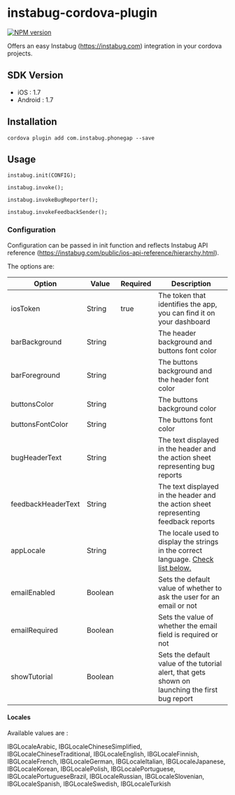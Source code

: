 # instabug-cordova-plugin
[![NPM version][npm-image]][npm-url]

[npm-url]: https://badge.fury.io/js/com.instabug.phonegap.svg
[npm-image]: https://badge.fury.io/js/com.instabug.phonegap.svg

Offers an easy Instabug (https://instabug.com) integration in your cordova projects.

## SDK Version

- iOS : 1.7
- Android : 1.7

## Installation

```
cordova plugin add com.instabug.phonegap --save
```

## Usage

```
instabug.init(CONFIG);

instabug.invoke();

instabug.invokeBugReporter();

instabug.invokeFeedbackSender();
```

### Configuration

Configuration can be passed in init function and reflects Instabug API reference (https://instabug.com/public/ios-api-reference/hierarchy.html).

The options are:

|      Option       |    Value   |   Required   |     Description   |
|-------------------|------------|--------------|-------------------|
| iosToken | String |  true  | The token that identifies the app, you can find it on your dashboard |
| barBackground | String |       | The header background and buttons font color |
| barForeground | String |       | The buttons background and the header font color |
| buttonsColor | String |       | The buttons background color |
| buttonsFontColor | String |       | The buttons font color |
| bugHeaderText | String |       | The text displayed in the header and the action sheet representing bug reports |
| feedbackHeaderText | String |       | The text displayed in the header and the action sheet representing feedback reports |
| appLocale | String |       | The locale used to display the strings in the correct language. [Check list below.](#Locales) |
| emailEnabled | Boolean |       | Sets the default value of whether to ask the user for an email or not |
| emailRequired | Boolean |       | Sets the value of whether the email field is required or not |
| showTutorial | Boolean |       | Sets the default value of the tutorial alert, that gets shown on launching the first bug report |

#### <a id="Locales"></a>Locales

Available values are :

IBGLocaleArabic,
IBGLocaleChineseSimplified,
IBGLocaleChineseTraditional,
IBGLocaleEnglish,
IBGLocaleFinnish,
IBGLocaleFrench,
IBGLocaleGerman,
IBGLocaleItalian,
IBGLocaleJapanese,
IBGLocaleKorean,
IBGLocalePolish,
IBGLocalePortuguese,
IBGLocalePortugueseBrazil,
IBGLocaleRussian,
IBGLocaleSlovenian,
IBGLocaleSpanish,
IBGLocaleSwedish,
IBGLocaleTurkish